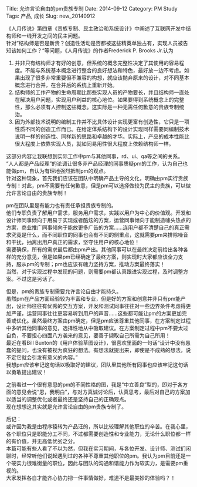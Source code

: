 Title: 允许言论自由的pm贵族专制
Date: 2014-09-12
Category: PM Study
Tags: 产品, 成长
Slug: new_20140912

《人月传说》第四章《贵族专制、民主政治和系统设计》中阐述了互联网开发中结构师和一线开发之间的民主问题。  
针对”结构师是否是新贵？创造性活动是否都被这些精英单独占有，实现人员被告知该如何工作？“等问题，《人月传说》的作者Frederick P. Brooks Jr.认为  

1. 并非只有结构师才有好的创意，但系统的概念完整性决定了其使用的容易程度。不能与系统基本概念进行整合的良好想法和特色，最好放一边不考虑。如果出现了很多非常重要但不兼容的构想，就应该抛弃原来的设计，对不同基本概念进行合并，在合并后的系统上重新开始。  
2. 结构师的工作产物的生命周期比那些实现人员的产物要长，并且结构师一直处在解决用户问题，实现用户利益的核心地位。如果要得到系统概念上的完整性，那么必须有人控制这些概念。这实际是一种无需任何歉意的贵族专制统治。  
3. 因为外部技术说明的编制工作并不比具体设计实现更富有创造性，它只是一项性质不同的创造工作而已。在给定体系结构下的设计实现同样需要同编制技术说明一样的创造性、同样新的思路和卓越的才华。实际上，产品的成本性能比很大程度上依靠实现人员，就如同易用性很大程度上依赖结构师一样。

这部分内容让我联想到实际工作中pm与其他同事，rd、ui、qa等之间的关系。  
“人人都是产品经理”的论调让很多非产品经理的同事质疑pm的工作，认为自己也能做pm，自认为有理地强烈抵制pm的观点。  
针对这种现象，首先我们应该在团队中明确产品主导的文化，明确由pm实行贵族专制！对此，pm不需要有任何歉意，但是pm可以选择做较为民主的贵族，可以做允许言论自由的贵族专制！  

pm在团队里是有能力也有责任承担贵族专制的。  
他们专职负责了解用户需求，服务用户需求，实践以用户为中心的价值观。开发和设计师同事倾向于用易于实现或者酷炫的方案，运营同事倾向于能制造噱头热点的方案，商业推广同事倾向于能放更多广告的方案……连用户都不清楚自己的真正需求究竟是什么，而不同职位的同事也会有不同的侧重点，这就需要pm来排除噪音和干扰，抽离出用户真正的需求，坚守住用户的核心地位！  
需要确保，所有的需求最后都由pm产出。其他同事可以在最终决定前给出各种各样的充分意见，但是如果pm已经确定了最终方案，则实现时大家都应该全力支持，服从pm的专制；pm也应该有魄力坚持方案，推动方案最终落实！  
当然，对于实现过程中发现的问题，则需要pm都认真跟进实现过程，及时调整方案。不过这是另话了。  

但是，pm的贵族专制需要允许言论自由才能持久。  
虽然pm在产品方面经验较为丰富和专业，但是好的方案和创意并非只有pm能产出，设计师往往有优秀的交互方案，开发和测试同事往往对一些边界条件考虑得更加严谨，运营同事往往更容易听到用户的声音……这些都可能让pm的方案更加完善或优化。虽然最终方案由pm确定，但是pm应该尊重其他同事，在方案制定过程中多听其他同事的意见，选择性地从中吸取建议。在方案制定过程中pm不要太过自负，不要担心四面八方袭来的意见，要善于撷取自己所需为自己所用！  
最近在看Bill Buxton的《用户体验草图设计》，很喜欢里面的一句话“设计中没有愚蠢的提问，也没有被视为疯狂的想法。有想法就提出来，即使是不成熟的想法，说不定它就会引发有意义的内容。”  
我想pm应该牢记这句话以吸取好的建议，团队里其他所有同事也应该牢记这句话以勇敢提出建议！  

之前看过一个很有意思的pm的不同性格的图，我是“中立善良”型的，即对于各方面的意见会说“恩，我明白”，与对方真诚讨论后，认真思考，最后对自己的方案加以适当的调整优化或者最终还是坚持自己的正确观点。  
现在想想这其实就是允许言论自由的pm贵族专制了。  

后记：  
或许因为我是由程序猿转为产品汪的，所以比较理解其他职位的辛苦。在我心里，各个职位只是职能分工不同，不过都需要创造性和专业能力，无论什么职位都一样的有价值，并无高低优劣之分。  
本篇可能有些人看了不以为然，但我在实习期间，与各位开发、设计师、测试们闲聊时，经常听他们说起遇到过的各种不尊重其他职位的pm。我认为pm目前还是一个硬实力很难衡量的职位，因此与团队的沟通和谐能力作为软实力，是需要pm重视的。  
大家发挥各自才能齐心协力把一件事情做好，难道不是最美妙的体验吗？！  

